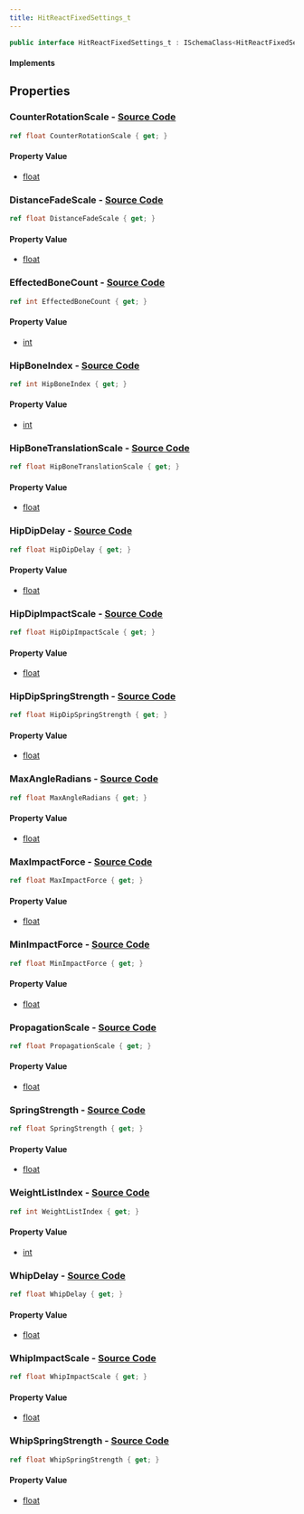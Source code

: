 ```yaml
---
title: HitReactFixedSettings_t
---
```


```csharp
public interface HitReactFixedSettings_t : ISchemaClass<HitReactFixedSettings_t>, ISchemaField, ISchemaClass, INativeHandle
```

#### Implements

## Properties

### **CounterRotationScale** - [Source Code](https://github.com/swiftly-solution/swiftlys2/blob/main/managed/src/SwiftlyS2.Generated/Schemas/Interfaces/HitReactFixedSettings_t.cs#L26)

```csharp
ref float CounterRotationScale { get; }
```

#### Property Value

- [float](https://learn.microsoft.com/dotnet/api/system.single)

### **DistanceFadeScale** - [Source Code](https://github.com/swiftly-solution/swiftlys2/blob/main/managed/src/SwiftlyS2.Generated/Schemas/Interfaces/HitReactFixedSettings_t.cs#L28)

```csharp
ref float DistanceFadeScale { get; }
```

#### Property Value

- [float](https://learn.microsoft.com/dotnet/api/system.single)

### **EffectedBoneCount** - [Source Code](https://github.com/swiftly-solution/swiftlys2/blob/main/managed/src/SwiftlyS2.Generated/Schemas/Interfaces/HitReactFixedSettings_t.cs#L18)

```csharp
ref int EffectedBoneCount { get; }
```

#### Property Value

- [int](https://learn.microsoft.com/dotnet/api/system.int32)

### **HipBoneIndex** - [Source Code](https://github.com/swiftly-solution/swiftlys2/blob/main/managed/src/SwiftlyS2.Generated/Schemas/Interfaces/HitReactFixedSettings_t.cs#L40)

```csharp
ref int HipBoneIndex { get; }
```

#### Property Value

- [int](https://learn.microsoft.com/dotnet/api/system.int32)

### **HipBoneTranslationScale** - [Source Code](https://github.com/swiftly-solution/swiftlys2/blob/main/managed/src/SwiftlyS2.Generated/Schemas/Interfaces/HitReactFixedSettings_t.cs#L42)

```csharp
ref float HipBoneTranslationScale { get; }
```

#### Property Value

- [float](https://learn.microsoft.com/dotnet/api/system.single)

### **HipDipDelay** - [Source Code](https://github.com/swiftly-solution/swiftlys2/blob/main/managed/src/SwiftlyS2.Generated/Schemas/Interfaces/HitReactFixedSettings_t.cs#L48)

```csharp
ref float HipDipDelay { get; }
```

#### Property Value

- [float](https://learn.microsoft.com/dotnet/api/system.single)

### **HipDipImpactScale** - [Source Code](https://github.com/swiftly-solution/swiftlys2/blob/main/managed/src/SwiftlyS2.Generated/Schemas/Interfaces/HitReactFixedSettings_t.cs#L46)

```csharp
ref float HipDipImpactScale { get; }
```

#### Property Value

- [float](https://learn.microsoft.com/dotnet/api/system.single)

### **HipDipSpringStrength** - [Source Code](https://github.com/swiftly-solution/swiftlys2/blob/main/managed/src/SwiftlyS2.Generated/Schemas/Interfaces/HitReactFixedSettings_t.cs#L44)

```csharp
ref float HipDipSpringStrength { get; }
```

#### Property Value

- [float](https://learn.microsoft.com/dotnet/api/system.single)

### **MaxAngleRadians** - [Source Code](https://github.com/swiftly-solution/swiftlys2/blob/main/managed/src/SwiftlyS2.Generated/Schemas/Interfaces/HitReactFixedSettings_t.cs#L38)

```csharp
ref float MaxAngleRadians { get; }
```

#### Property Value

- [float](https://learn.microsoft.com/dotnet/api/system.single)

### **MaxImpactForce** - [Source Code](https://github.com/swiftly-solution/swiftlys2/blob/main/managed/src/SwiftlyS2.Generated/Schemas/Interfaces/HitReactFixedSettings_t.cs#L20)

```csharp
ref float MaxImpactForce { get; }
```

#### Property Value

- [float](https://learn.microsoft.com/dotnet/api/system.single)

### **MinImpactForce** - [Source Code](https://github.com/swiftly-solution/swiftlys2/blob/main/managed/src/SwiftlyS2.Generated/Schemas/Interfaces/HitReactFixedSettings_t.cs#L22)

```csharp
ref float MinImpactForce { get; }
```

#### Property Value

- [float](https://learn.microsoft.com/dotnet/api/system.single)

### **PropagationScale** - [Source Code](https://github.com/swiftly-solution/swiftlys2/blob/main/managed/src/SwiftlyS2.Generated/Schemas/Interfaces/HitReactFixedSettings_t.cs#L30)

```csharp
ref float PropagationScale { get; }
```

#### Property Value

- [float](https://learn.microsoft.com/dotnet/api/system.single)

### **SpringStrength** - [Source Code](https://github.com/swiftly-solution/swiftlys2/blob/main/managed/src/SwiftlyS2.Generated/Schemas/Interfaces/HitReactFixedSettings_t.cs#L34)

```csharp
ref float SpringStrength { get; }
```

#### Property Value

- [float](https://learn.microsoft.com/dotnet/api/system.single)

### **WeightListIndex** - [Source Code](https://github.com/swiftly-solution/swiftlys2/blob/main/managed/src/SwiftlyS2.Generated/Schemas/Interfaces/HitReactFixedSettings_t.cs#L16)

```csharp
ref int WeightListIndex { get; }
```

#### Property Value

- [int](https://learn.microsoft.com/dotnet/api/system.int32)

### **WhipDelay** - [Source Code](https://github.com/swiftly-solution/swiftlys2/blob/main/managed/src/SwiftlyS2.Generated/Schemas/Interfaces/HitReactFixedSettings_t.cs#L32)

```csharp
ref float WhipDelay { get; }
```

#### Property Value

- [float](https://learn.microsoft.com/dotnet/api/system.single)

### **WhipImpactScale** - [Source Code](https://github.com/swiftly-solution/swiftlys2/blob/main/managed/src/SwiftlyS2.Generated/Schemas/Interfaces/HitReactFixedSettings_t.cs#L24)

```csharp
ref float WhipImpactScale { get; }
```

#### Property Value

- [float](https://learn.microsoft.com/dotnet/api/system.single)

### **WhipSpringStrength** - [Source Code](https://github.com/swiftly-solution/swiftlys2/blob/main/managed/src/SwiftlyS2.Generated/Schemas/Interfaces/HitReactFixedSettings_t.cs#L36)

```csharp
ref float WhipSpringStrength { get; }
```

#### Property Value

- [float](https://learn.microsoft.com/dotnet/api/system.single)

